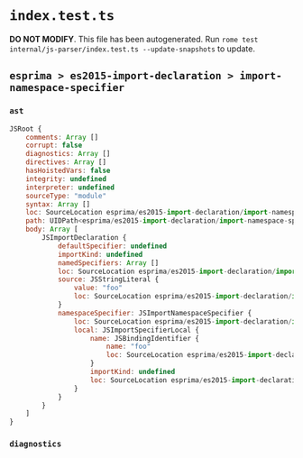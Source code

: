 # `index.test.ts`

**DO NOT MODIFY**. This file has been autogenerated. Run `rome test internal/js-parser/index.test.ts --update-snapshots` to update.

## `esprima > es2015-import-declaration > import-namespace-specifier`

### `ast`

```javascript
JSRoot {
	comments: Array []
	corrupt: false
	diagnostics: Array []
	directives: Array []
	hasHoistedVars: false
	integrity: undefined
	interpreter: undefined
	sourceType: "module"
	syntax: Array []
	loc: SourceLocation esprima/es2015-import-declaration/import-namespace-specifier/input.js 1:0-2:0
	path: UIDPath<esprima/es2015-import-declaration/import-namespace-specifier/input.js>
	body: Array [
		JSImportDeclaration {
			defaultSpecifier: undefined
			importKind: undefined
			namedSpecifiers: Array []
			loc: SourceLocation esprima/es2015-import-declaration/import-namespace-specifier/input.js 1:0-1:27
			source: JSStringLiteral {
				value: "foo"
				loc: SourceLocation esprima/es2015-import-declaration/import-namespace-specifier/input.js 1:21-1:26
			}
			namespaceSpecifier: JSImportNamespaceSpecifier {
				loc: SourceLocation esprima/es2015-import-declaration/import-namespace-specifier/input.js 1:0-1:15
				local: JSImportSpecifierLocal {
					name: JSBindingIdentifier {
						name: "foo"
						loc: SourceLocation esprima/es2015-import-declaration/import-namespace-specifier/input.js 1:12-1:15 (foo)
					}
					importKind: undefined
					loc: SourceLocation esprima/es2015-import-declaration/import-namespace-specifier/input.js 1:12-1:15
				}
			}
		}
	]
}
```

### `diagnostics`

```

```
